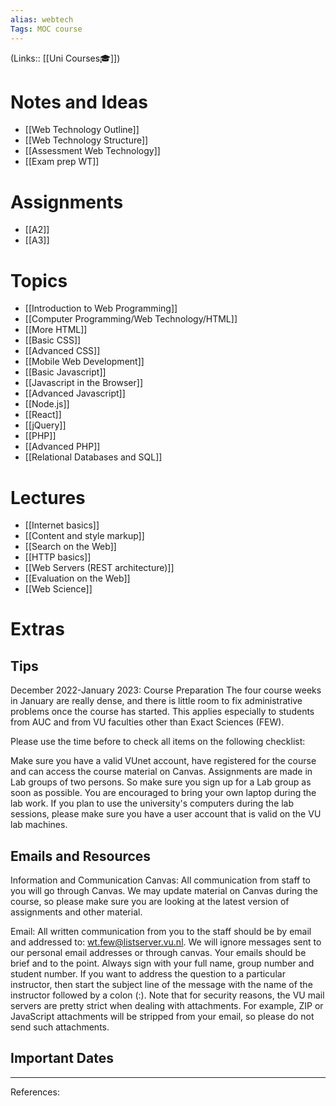 ```yaml
---
alias: webtech
Tags: MOC course
---
```

(Links:: [[Uni Courses🎓]])
# Notes and Ideas
- [[Web Technology Outline]]
- [[Web Technology Structure]]
- [[Assessment Web Technology]]
- [[Exam prep WT]]
# Assignments
- [[A2]]
- [[A3]]
# Topics
- [[Introduction to Web Programming]]
- [[Computer Programming/Web Technology/HTML]]
- [[More HTML]]
- [[Basic CSS]]
- [[Advanced CSS]]
- [[Mobile Web Development]]
- [[Basic Javascript]]
- [[Javascript in the Browser]]
- [[Advanced Javascript]]
- [[Node.js]]
- [[React]]
- [[jQuery]]
- [[PHP]]
- [[Advanced PHP]]
- [[Relational Databases and SQL]]
# Lectures
- [[Internet basics]]
- [[Content and style markup]]
- [[Search on the Web]]
- [[HTTP basics]]
- [[Web Servers (REST architecture)]]
- [[Evaluation on the Web]]
- [[Web Science]]
# Extras
## Tips
December 2022-January 2023: Course Preparation
The four course weeks in January are really dense, and there is little room to fix administrative problems once the course has started. This applies especially to students from AUC and from VU faculties other than Exact Sciences (FEW).

Please use the time before to check all items on the following checklist:

Make sure you have a valid VUnet account, have registered for the course and can access the course material on Canvas.
Assignments are made in Lab groups of two persons. So make sure you sign up for a Lab group as soon as possible.
You are encouraged to bring your own laptop during the lab work. If you plan to use the university's computers during the lab sessions, please make sure you have a user account that is valid on the VU lab machines.
## Emails and Resources
Information and Communication
Canvas: All communication from staff to you will go through Canvas. We may update material on Canvas during the course, so please make sure you are looking at the latest version of assignments and other material.

Email: All written communication from you to the staff should be by email and addressed to: wt.few@listserver.vu.nl. We will ignore messages sent to our personal email addresses or through canvas. Your emails should be brief and to the point. Always sign with your full name, group number and student number. If you want to address the question to a particular instructor, then start the subject line of the message with the name of the instructor followed by a colon (:). Note that for security reasons, the VU mail servers are pretty strict when dealing with attachments. For example, ZIP or JavaScript attachments will be stripped from your email, so please do not send such attachments.
## Important Dates
___
References:
